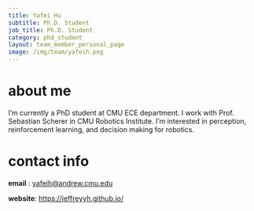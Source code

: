 ```yaml
---
title: Yafei Hu
subtitle: Ph.D. Student
job_title: Ph.D. Student
category: phd_student
layout: team_member_personal_page
image: /img/team/yafeih.png
---
```


# about me #

I’m currently a PhD student at CMU ECE department. I work with Prof. Sebastian Scherer in CMU Robotics Institute. I’m interested in perception, reinforcement learning, and decision making for robotics.

# contact info #
**email** : yafeih@andrew.cmu.edu

**website**: https://jeffreyyh.github.io/


